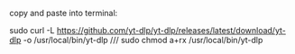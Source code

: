 copy and paste into terminal:

sudo curl -L https://github.com/yt-dlp/yt-dlp/releases/latest/download/yt-dlp -o /usr/local/bin/yt-dlp
///
sudo chmod a+rx /usr/local/bin/yt-dlp
